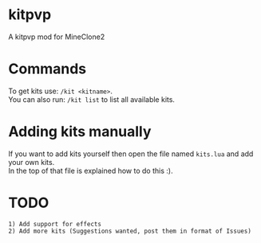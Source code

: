 # kitpvp
A kitpvp mod for MineClone2

# Commands
To get kits use: `/kit <kitname>`.<br>
You can also run: `/kit list` to list all available kits.<br>

# Adding kits manually
If you want to add kits yourself then open the file named `kits.lua` and add your own kits.<br>
In the top of that file is explained how to do this :).

# TODO
    1) Add support for effects
    2) Add more kits (Suggestions wanted, post them in format of Issues)
